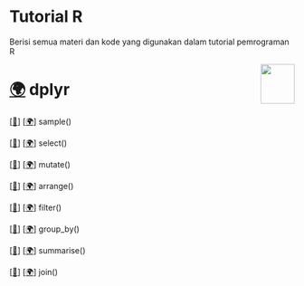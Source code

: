 # Tutorial R

Berisi semua materi dan kode yang digunakan dalam tutorial pemrograman R


<div>
  <img src="https://i0.wp.com/drkeithmcnulty.com/wp-content/uploads/2020/04/dplyr-2.png?fit=680%2C789&ssl=1" data-canonical-src="https://i0.wp.com/drkeithmcnulty.com/wp-content/uploads/2020/04/dplyr-2.png?fit=680%2C789&ssl=1" width="60" height="70" align="right"/>
</div>

# [🌍](https://www.belajarstatistik.com/blog/2020/12/17/dplyr-manipulasi-data/) dplyr

[[📂](dplyr/sample.R)]
[[🌍](https://www.belajarstatistik.com/blog/2020/12/18/dplyr-sample/)]
sample()

[[📂](dplyr/select.R)]
[[🌍](https://www.belajarstatistik.com/blog/2020/12/19/dplyr-select/)]
select()

[[📂](dplyr/mutate.R)]
[[🌍](https://www.belajarstatistik.com/blog/2020/12/21/dplyr-mutate/)]
mutate()

[[📂](dplyr/arrange.R)]
[[🌍](https://www.belajarstatistik.com/blog/2020/12/24/dplyr-arrange/)]
arrange()

[[📂](dplyr/filter.R)]
[[🌍](https://www.belajarstatistik.com/blog/2021/01/10/dplyr-filter/)]
filter()

[[📂](dplyr/group_by.R)]
[[🌍](https://www.belajarstatistik.com/blog/2021/01/14/dplyr-group-by/)]
group_by()

[[📂](dplyr/summarise.R)]
[[🌍](https://www.belajarstatistik.com/blog/2021/01/16/dplyr-summarise/)]
summarise()

[[📂](dplyr/join.R)]
[[🌍](https://www.belajarstatistik.com/blog/2021/01/24/dplyr-join/)]
join()